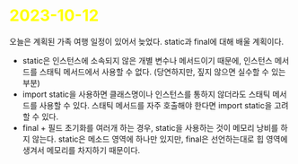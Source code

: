 # <span style="color:yellow">2023-10-12</span>
오늘은 계획된 가족 여행 일정이 있어서 늦었다.
static과 final에 대해 배울 계획이다.

- static은 인스턴스에 소속되지 않은 개별 변수나 메서드이기 때문에, 인스턴스 메서드를 스태틱 메서드에서 사용할 수 없다. (당연하지만, 짚지 않으면 실수할 수 있는 부분)
- import static을 사용하면 클래스명이나 인스턴스를 통하지 않더라도 스태틱 메서드를 사용할 수 있다. 스태틱 메서드를 자주 호출해야 한다면 import static을 고려할 수 있다.
- final + 필드 초기화를 여러개 하는 경우, static을 사용하는 것이 메모리 낭비를 하지 않는다. static은 메소드 영역에 하나만 있지만, final은 선언하는대로 힙 영역에 생겨서 메모리를 차지하기 때문이다.